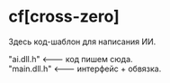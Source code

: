 # cf[cross-zero]
Здесь код-шаблон для написания ИИ.
     
"ai.dll.h"   <--- код пишем сюда.    
"main.dll.h" <--- интерфейс + обвязка. 
